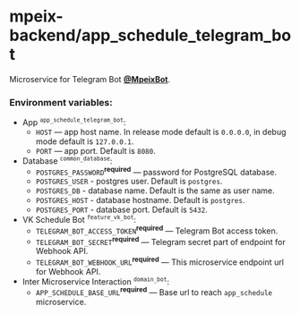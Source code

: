 # mpeix-backend/app_schedule_telegram_bot

Microservice for Telegram Bot [**@MpeixBot**](https://mpeixbot.t.me).

### Environment variables:
- App <sup>`app_schedule_telegram_bot`</sup>:
  - `HOST` — app host name. In release mode default is `0.0.0.0`, in debug mode default is `127.0.0.1`.
  - `PORT` — app port. Default is `8080`.
- Database <sup>`common_database`</sup>:
  - `POSTGRES_PASSWORD`<sup>**required**</sup> — password for PostgreSQL database.
  - `POSTGRES_USER` - postgres user. Default is `postgres`.
  - `POSTGRES_DB` - database name. Default is the same as user name.
  - `POSTGRES_HOST` - database hostname. Default is `postgres`.
  - `POSTGRES_PORT` - database port. Default is `5432`.
- VK Schedule Bot <sup>`feature_vk_bot`</sup>:
  - `TELEGRAM_BOT_ACCESS_TOKEN`<sup>**required**</sup> — Telegram Bot access token.
  - `TELEGRAM_BOT_SECRET`<sup>**required**</sup> — Telegram secret part of endpoint for Webhook API.
  - `TELEGRAM_BOT_WEBHOOK_URL`<sup>**required**</sup> — This microservice endpoint url for Webhook API.
- Inter Microservice Interaction <sup>`domain_bot`</sup>:
  - `APP_SCHEDULE_BASE_URL`<sup>**required**</sup> — Base url to reach `app_schedule` microservice.

